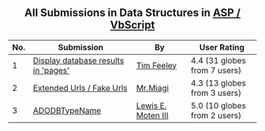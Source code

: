 ﻿<div align="center">

## All Submissions in Data Structures in [ASP / VbScript](../ByWorld/asp-vbscript.md)

</div>

No.  | Submission | By   | User Rating
---- | ---------- | ---- | -----------
1 | [Display database results in 'pages'<br />](https://github.com/Planet-Source-Code/tim-feeley-display-database-results-in-pages__4-6696) | [Tim Feeley](../ByAuthor/tim-feeley.md) | 4.4 (31 globes from 7 users)
2 | [Extended Urls / Fake Urls<br />](https://github.com/Planet-Source-Code/mr-miagi-extended-urls-fake-urls__4-8936) | [Mr\.Miagi](../ByAuthor/mr-miagi.md) | 4.3 (13 globes from 3 users)
3 | [ADODBTypeName<br />](https://github.com/Planet-Source-Code/lewis-e-moten-iii-adodbtypename__4-7470) | [Lewis E\. Moten III](../ByAuthor/lewis-e-moten-iii.md) | 5.0 (10 globes from 2 users)

